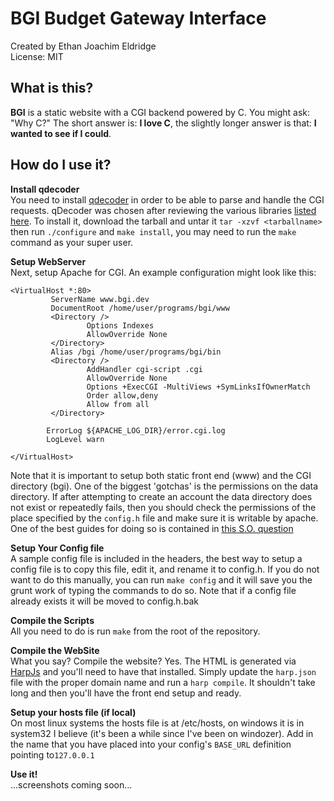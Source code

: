 **BGI** Budget Gateway Interface
=======================================================================

Created by Ethan Joachim Eldridge  
License: MIT

What is this?
-----------------------------------------------------------------------

**BGI** is a static website with a CGI backend powered by C. You might
ask: "Why C?" The short answer is: __I love C__, the slightly longer
answer is that: __I wanted to see if I could__. 

How do I use it?
-----------------------------------------------------------------------

**Install qdecoder**  
You need to install [qdecoder] in order to be able to parse and handle
the CGI requests. qDecoder was chosen after reviewing the various
libraries [listed here]. To install it, download the tarball and untar
it `tar -xzvf <tarballname>` then run `./configure` and `make install`,
you may need to run the `make` command as your super user.

**Setup WebServer**  
Next, setup Apache for CGI. An example configuration might look like this:

	<VirtualHost *:80>
	         ServerName www.bgi.dev
	         DocumentRoot /home/user/programs/bgi/www
	         <Directory />
	                 Options Indexes
	                 AllowOverride None
	         </Directory>
	         Alias /bgi /home/user/programs/bgi/bin
	         <Directory />
	                 AddHandler cgi-script .cgi
	                 AllowOverride None
	                 Options +ExecCGI -MultiViews +SymLinksIfOwnerMatch
	                 Order allow,deny
	                 Allow from all
	         </Directory>
	 
	        ErrorLog ${APACHE_LOG_DIR}/error.cgi.log
	        LogLevel warn

	</VirtualHost>

Note that it is important to setup both static front end (www) and the CGI
directory (bgi). One of the biggest 'gotchas' is the permissions on the data
directory. If after attempting to create an account the data directory does
not exist or repeatedly fails, then you should check the permissions of the 
place specified by the `config.h` file and make sure it is writable by apache. 
One of the best guides for doing so is contained in [this S.O. question]


**Setup Your Config file**  
A sample config file is included in the headers, the best way to setup a config
file is to copy this file, edit it, and rename it to config.h. If you do not
want to do this manually, you can run `make config` and it will save you the grunt
work of typing the commands to do so. Note that if a config file already exists
it will be moved to config.h.bak

**Compile the Scripts**  
All you need to do is run `make` from the root of the repository.

**Compile the WebSite**  
What you say? Compile the website? Yes. The HTML is generated via [HarpJs] and
you'll need to have that installed. Simply update the `harp.json` file with the
proper domain name and run a `harp compile`. It shouldn't take long and then you'll
have the front end setup and ready.

**Setup your hosts file (if local)**  
On most linux systems the hosts file is at /etc/hosts, on windows it is in system32
I believe (it's been a while since I've been on windozer). Add in the name that you
have placed into your config's `BASE_URL` definition pointing to`127.0.0.1`

**Use it!**  
...screenshots coming soon...



[qdecoder]:http://www.qdecoder.org/wiki/qdecoder
[listed here]:http://cgi.resourceindex.com/programs_and_scripts/c_and_c++/libraries_and_classes/
[this S.O. question]:http://serverfault.com/questions/124800/how-to-setup-linux-permissions-for-the-www-folder
[HarpJs]:http://harpjs.com